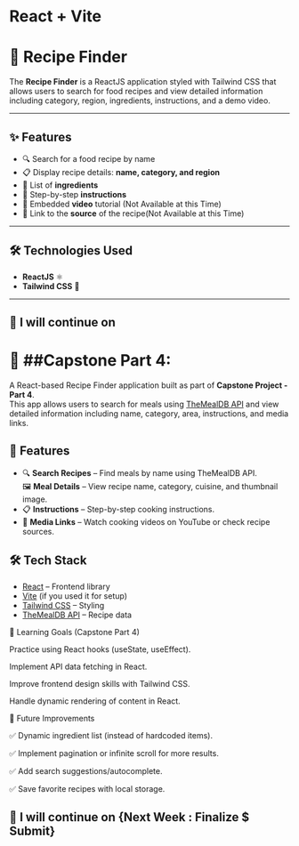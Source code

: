 # React + Vite

# 🍴 Recipe Finder


The **Recipe Finder** is a ReactJS application styled with Tailwind CSS that allows users 
to search for food recipes and view detailed information including category, region, ingredients, 
instructions, and a demo video.

---

## ✨ Features
- 🔍 Search for a food recipe by name  
- 📋 Display recipe details: **name, category, and region**  
- 🥗 List of **ingredients**  
- 📖 Step-by-step **instructions**  
- 🎥 Embedded **video** tutorial (Not Available at this Time)  
- 🔗 Link to the **source** of the recipe(Not Available at this Time)

---

## 🛠️ Technologies Used
- **ReactJS** ⚛️  
- **Tailwind CSS** 🎨  


---

## 🚀 I will continue on  

 # 🍴 ##Capstone Part 4:

A React-based Recipe Finder application built as part of **Capstone Project - Part 4**.  
This app allows users to search for meals using [TheMealDB API](https://www.themealdb.com/) and view detailed information including name, category, area, instructions, and media links.

## 🚀 Features
- 🔍 **Search Recipes** – Find meals by name using TheMealDB API.  
 🖼 **Meal Details** – View recipe name, category, cuisine, and thumbnail image. 
 - 📋 **Instructions** – Step-by-step cooking instructions. 
- 🎥 **Media Links** – Watch cooking videos on YouTube or check recipe sources.


## 🛠 Tech Stack
- [React](https://react.dev/) – Frontend library  
- [Vite](https://vitejs.dev/) (if you used it for setup)  
- [Tailwind CSS](https://tailwindcss.com/) – Styling  
- [TheMealDB API](https://www.themealdb.com/api.php) – Recipe data  

🎯 Learning Goals (Capstone Part 4)

Practice using React hooks (useState, useEffect).

Implement API data fetching in React.

Improve frontend design skills with Tailwind CSS.

Handle dynamic rendering of content in React.



📌 Future Improvements

✅ Dynamic ingredient list (instead of hardcoded items).

✅ Implement pagination or infinite scroll for more results.

✅ Add search suggestions/autocomplete.

✅ Save favorite recipes with local storage.

## 🚀 I will continue on {Next Week : Finalize $ Submit}